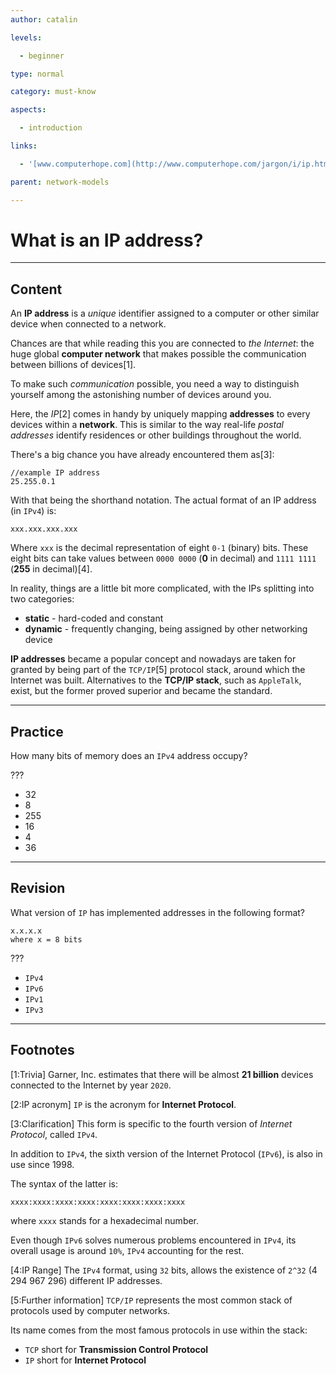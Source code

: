 ```yaml
---
author: catalin

levels:

  - beginner

type: normal

category: must-know

aspects:

  - introduction

links:

  - '[www.computerhope.com](http://www.computerhope.com/jargon/i/ip.htm){website}'

parent: network-models

---
```


# What is an IP address?

---
## Content

An **IP address** is a *unique* identifier assigned to a computer or other similar device when connected to a network.

Chances are that while reading this you are connected to *the Internet*: the huge global **computer network** that makes possible the communication between billions of devices[1].

To make such *communication* possible, you need a way to distinguish yourself among the astonishing number of devices around you.

Here, the *IP*[2] comes in handy by uniquely mapping **addresses** to every devices within a **network**. This is similar to the way real-life *postal addresses* identify residences or other buildings throughout the world.

There's a big chance you have already encountered them as[3]:
```
//example IP address
25.255.0.1
```

With that being the shorthand notation. The actual format of an IP address (in `IPv4`) is:
```
xxx.xxx.xxx.xxx
```
Where `xxx` is the decimal representation of eight `0-1` (binary) bits. These eight bits can take values between `0000 0000` (**0** in decimal) and `1111 1111` (**255** in decimal)[4].

In reality, things are a little bit more complicated, with the IPs splitting into two categories:
 - **static** - hard-coded and constant
 - **dynamic** - frequently changing, being assigned by other networking device

**IP addresses** became a popular concept and nowadays are taken for granted by being part of the `TCP/IP`[5] protocol stack, around which the Internet was built.
Alternatives to the **TCP/IP stack**, such as `AppleTalk`, exist, but the former proved superior and became the standard.

---
## Practice

How many bits of memory does an `IPv4` address occupy?

???


* 32
* 8
* 255
* 16
* 4
* 36

---
## Revision

What version of `IP` has implemented addresses in the following format?
```
x.x.x.x
where x = 8 bits
```

???


* `IPv4`
* `IPv6`
* `IPv1`
* `IPv3`

---
## Footnotes
[1:Trivia]
Garner, Inc. estimates that there will be almost **21 billion** devices connected to the Internet by year `2020`.

[2:IP acronym]
`IP` is the acronym for **Internet Protocol**.

[3:Clarification]
This form is specific to the fourth version of *Internet Protocol*, called `IPv4`.

In addition to `IPv4`, the sixth version of the Internet Protocol (`IPv6`), is also in use since 1998.

The syntax of the latter is:
```
xxxx:xxxx:xxxx:xxxx:xxxx:xxxx:xxxx:xxxx
```
where `xxxx` stands for a hexadecimal number.

Even though `IPv6` solves numerous problems encountered in `IPv4`, its overall usage is around `10%`, `IPv4` accounting for the rest.

[4:IP Range]
The `IPv4` format, using `32` bits, allows the existence of `2^32` (4 294 967 296) different IP addresses.

[5:Further information]
`TCP/IP` represents the most common stack of protocols used by computer networks.

Its name comes from the most famous protocols in use within the stack:
 - `TCP` short for **Transmission Control Protocol**
 - `IP` short for **Internet Protocol**

